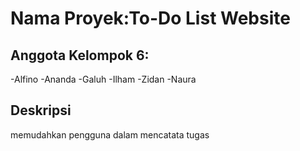# Nama Proyek:To-Do List Website

## Anggota Kelompok 6:
-Alfino
-Ananda
-Galuh
-Ilham
-Zidan 
-Naura

## Deskripsi
memudahkan pengguna dalam mencatata tugas
